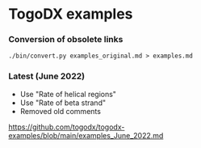 # TogoDX examples

### Conversion of obsolete links

```
./bin/convert.py examples_original.md > examples.md
```

### Latest (June 2022)
* Use "Rate of helical regions"
* Use "Rate of beta strand"
* Removed old comments

https://github.com/togodx/togodx-examples/blob/main/examples_June_2022.md
